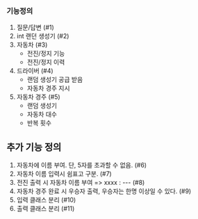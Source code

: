 ### 기능정의

1. 질문/답변 (#1)
1. int 랜던 생성기 (#2)
1. 자동차 (#3)
    * 전진/정지 기능 
    * 전진/정지 이력
1. 드라이버 (#4)
    * 랜덤 생성기 공급 받음
    * 자동차 경주 지시 
1. 자동차 경주 (#5)
    * 랜덤 생성기
    * 자동차 대수 
    * 반복 횟수 

 ## 추가 기능 정의
 1. 자동차에 이름 부여. 단, 5자를 초과할 수 없음. (#6)
 1. 자동차 이름 입력시 쉼표고 구분. (#7)
 1. 전진 출력 시 자동차 이름 부여 => xxxx : --- (#8)
 1. 자동차 경주 완료 시 우승자 출력, 우승자는 한명 이상일 수 있다. (#9)
 1. 입력 클래스 분리 (#10)
 1. 출력 클래스 분리 (#11)